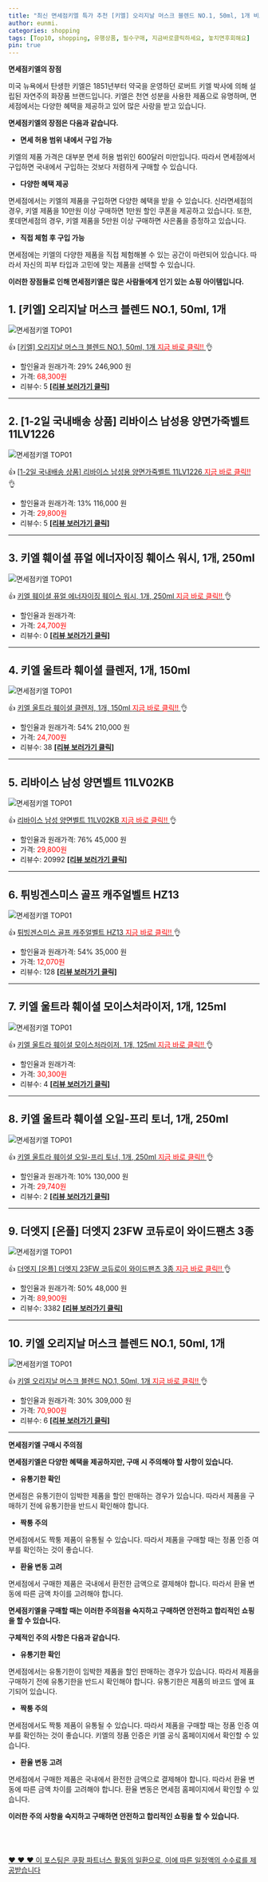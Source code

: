 ```yaml
---
title: "최신 면세점키엘 특가 추천 [키엘] 오리지날 머스크 블렌드 NO.1, 50ml, 1개 비교 장점"
author: eunmi.
categories: shopping
tags: [Top10, shopping, 유행상품, 필수구매, 지금바로클릭하세요, 놓치면후회해요]
pin: true
---
```

**면세점키엘의 장점**

미국 뉴욕에서 탄생한 키엘은 1851년부터 약국을 운영하던 로버트 키엘 박사에 의해 설립된 자연주의 화장품 브랜드입니다. 키엘은 천연 성분을 사용한 제품으로 유명하며, 면세점에서는 다양한 혜택을 제공하고 있어 많은 사랑을 받고 있습니다.

**면세점키엘의 장점은 다음과 같습니다.**

* **면세 허용 범위 내에서 구입 가능**

키엘의 제품 가격은 대부분 면세 허용 범위인 600달러 미만입니다. 따라서 면세점에서 구입하면 국내에서 구입하는 것보다 저렴하게 구매할 수 있습니다.

* **다양한 혜택 제공**

면세점에서는 키엘의 제품을 구입하면 다양한 혜택을 받을 수 있습니다. 신라면세점의 경우, 키엘 제품을 10만원 이상 구매하면 1만원 할인 쿠폰을 제공하고 있습니다. 또한, 롯데면세점의 경우, 키엘 제품을 5만원 이상 구매하면 사은품을 증정하고 있습니다.

* **직접 체험 후 구입 가능**

면세점에는 키엘의 다양한 제품을 직접 체험해볼 수 있는 공간이 마련되어 있습니다. 따라서 자신의 피부 타입과 고민에 맞는 제품을 선택할 수 있습니다.

**이러한 장점들로 인해 면세점키엘은 많은 사람들에게 인기 있는 쇼핑 아이템입니다.**

   

## 1. [키엘] 오리지날 머스크 블렌드 NO.1, 50ml, 1개

![면세점키엘 TOP01](https://thumbnail8.coupangcdn.com/thumbnails/remote/230x230ex/image/vendor_inventory/5d46/b820d87107921218cf6c408e4af63b345a9e3ba4ae156eb58fba58fc863d.jpg)


👍 [[키엘] 오리지날 머스크 블렌드 NO.1, 50ml, 1개 <font color=red> 지금 바로 클릭!! </font> ](https://link.coupang.com/re/AFFSDP?lptag=AF3617701&subid=GithubCoopas&pageKey=6714064896&traceid=V0-153&itemId=15596665096&vendorItemId=86089022641) 👌 


- 할인율과 원래가격: 29%  246,900   원
- 가격: <span style='color:red'>68,300원</span>
- 리뷰수: 5  [**[리뷰 보러가기 클릭]**](https://link.coupang.com/re/AFFSDP?lptag=AF3617701&subid=GithubCoopas&pageKey=6714064896&traceid=V0-153&itemId=15596665096&vendorItemId=86089022641)

---


   

## 2. [1-2일 국내배송 상품] 리바이스 남성용 양면가죽벨트 11LV1226

![면세점키엘 TOP01](https://thumbnail8.coupangcdn.com/thumbnails/remote/230x230ex/image/vendor_inventory/2891/9b1a22bca987717db3d57b3f33127f3cdf58bb82dc2e0e98ab6094156766.jpg)


👍 [[1-2일 국내배송 상품] 리바이스 남성용 양면가죽벨트 11LV1226 <font color=red> 지금 바로 클릭!! </font> ](https://link.coupang.com/re/AFFSDP?lptag=AF3617701&subid=GithubCoopas&pageKey=6477439885&traceid=V0-153&itemId=14163801353&vendorItemId=81410055862) 👌 


- 할인율과 원래가격: 13%  116,000   원
- 가격: <span style='color:red'>29,800원</span>
- 리뷰수: 5  [**[리뷰 보러가기 클릭]**](https://link.coupang.com/re/AFFSDP?lptag=AF3617701&subid=GithubCoopas&pageKey=6477439885&traceid=V0-153&itemId=14163801353&vendorItemId=81410055862)

---


   

## 3. 키엘 훼이셜 퓨얼 에너자이징 훼이스 워시, 1개, 250ml

![면세점키엘 TOP01](https://thumbnail8.coupangcdn.com/thumbnails/remote/230x230ex/image/vendor_inventory/f24e/45e085607900d8a4862bb2e911ff942edce5335488caa7ec8e6d63962076.png)


👍 [키엘 훼이셜 퓨얼 에너자이징 훼이스 워시, 1개, 250ml <font color=red> 지금 바로 클릭!! </font> ](https://link.coupang.com/re/AFFSDP?lptag=AF3617701&subid=GithubCoopas&pageKey=6590925976&traceid=V0-153&itemId=14872147144&vendorItemId=82111165079) 👌 


- 할인율과 원래가격: 
- 가격: <span style='color:red'>24,700원</span>
- 리뷰수: 0  [**[리뷰 보러가기 클릭]**](https://link.coupang.com/re/AFFSDP?lptag=AF3617701&subid=GithubCoopas&pageKey=6590925976&traceid=V0-153&itemId=14872147144&vendorItemId=82111165079)

---


   

## 4. 키엘 울트라 훼이셜 클렌저, 1개, 150ml

![면세점키엘 TOP01](https://thumbnail7.coupangcdn.com/thumbnails/remote/230x230ex/image/vendor_inventory/5712/85ebec07c3f1dff6af8d74432be37b1c9121d8987393b7d07afb4e013a3c.png)


👍 [키엘 울트라 훼이셜 클렌저, 1개, 150ml <font color=red> 지금 바로 클릭!! </font> ](https://link.coupang.com/re/AFFSDP?lptag=AF3617701&subid=GithubCoopas&pageKey=6603254972&traceid=V0-153&itemId=14943458460&vendorItemId=82167037481) 👌 


- 할인율과 원래가격: 54%  210,000   원
- 가격: <span style='color:red'>24,700원</span>
- 리뷰수: 38  [**[리뷰 보러가기 클릭]**](https://link.coupang.com/re/AFFSDP?lptag=AF3617701&subid=GithubCoopas&pageKey=6603254972&traceid=V0-153&itemId=14943458460&vendorItemId=82167037481)

---


   

## 5. 리바이스 남성 양면벨트 11LV02KB

![면세점키엘 TOP01](https://thumbnail7.coupangcdn.com/thumbnails/remote/230x230ex/image/vendor_inventory/2979/fcecff6efa8c84a106623649fc018f9c77ce2c1c64c907b0ee1cfdd3621c.jpg)


👍 [리바이스 남성 양면벨트 11LV02KB <font color=red> 지금 바로 클릭!! </font> ](https://link.coupang.com/re/AFFSDP?lptag=AF3617701&subid=GithubCoopas&pageKey=23568443&traceid=V0-153&itemId=91668344&vendorItemId=81930081852) 👌 


- 할인율과 원래가격: 76%  45,000   원
- 가격: <span style='color:red'>29,800원</span>
- 리뷰수: 20992  [**[리뷰 보러가기 클릭]**](https://link.coupang.com/re/AFFSDP?lptag=AF3617701&subid=GithubCoopas&pageKey=23568443&traceid=V0-153&itemId=91668344&vendorItemId=81930081852)

---


   

## 6. 튀빙겐스미스 골프 캐주얼벨트 HZ13

![면세점키엘 TOP01](https://thumbnail9.coupangcdn.com/thumbnails/remote/230x230ex/image/retail/images/2019/12/11/10/1/6aa509d5-e8a2-43fe-a220-7d92b66d05cb.jpg)


👍 [튀빙겐스미스 골프 캐주얼벨트 HZ13 <font color=red> 지금 바로 클릭!! </font> ](https://link.coupang.com/re/AFFSDP?lptag=AF3617701&subid=GithubCoopas&pageKey=1082385135&traceid=V0-153&itemId=2035368958&vendorItemId=70034796987) 👌 


- 할인율과 원래가격: 54%  35,000   원
- 가격: <span style='color:red'>12,070원</span>
- 리뷰수: 128  [**[리뷰 보러가기 클릭]**](https://link.coupang.com/re/AFFSDP?lptag=AF3617701&subid=GithubCoopas&pageKey=1082385135&traceid=V0-153&itemId=2035368958&vendorItemId=70034796987)

---


   

## 7. 키엘 울트라 훼이셜 모이스처라이저, 1개, 125ml

![면세점키엘 TOP01](https://thumbnail10.coupangcdn.com/thumbnails/remote/230x230ex/image/vendor_inventory/e83a/7387737fa753c323f4e68d95889380411607fc5a0e4abc4f53a07c8a7872.png)


👍 [키엘 울트라 훼이셜 모이스처라이저, 1개, 125ml <font color=red> 지금 바로 클릭!! </font> ](https://link.coupang.com/re/AFFSDP?lptag=AF3617701&subid=GithubCoopas&pageKey=6590925855&traceid=V0-153&itemId=14872146559&vendorItemId=82111164455) 👌 


- 할인율과 원래가격: 
- 가격: <span style='color:red'>30,300원</span>
- 리뷰수: 4  [**[리뷰 보러가기 클릭]**](https://link.coupang.com/re/AFFSDP?lptag=AF3617701&subid=GithubCoopas&pageKey=6590925855&traceid=V0-153&itemId=14872146559&vendorItemId=82111164455)

---


   

## 8. 키엘 울트라 훼이셜 오일-프리 토너, 1개, 250ml

![면세점키엘 TOP01](https://thumbnail6.coupangcdn.com/thumbnails/remote/230x230ex/image/vendor_inventory/3056/e190613719a145ad017c48f370d1d317f77e62e2e86b0f24bdf6173e2a78.JPG)


👍 [키엘 울트라 훼이셜 오일-프리 토너, 1개, 250ml <font color=red> 지금 바로 클릭!! </font> ](https://link.coupang.com/re/AFFSDP?lptag=AF3617701&subid=GithubCoopas&pageKey=7070051161&traceid=V0-153&itemId=17554406428&vendorItemId=84721243077) 👌 


- 할인율과 원래가격: 10%  130,000   원
- 가격: <span style='color:red'>29,740원</span>
- 리뷰수: 2  [**[리뷰 보러가기 클릭]**](https://link.coupang.com/re/AFFSDP?lptag=AF3617701&subid=GithubCoopas&pageKey=7070051161&traceid=V0-153&itemId=17554406428&vendorItemId=84721243077)

---


   

## 9. 더엣지 [온플] 더엣지 23FW 코듀로이 와이드팬츠 3종

![면세점키엘 TOP01](https://thumbnail8.coupangcdn.com/thumbnails/remote/230x230ex/image/vendor_inventory/bf2f/8c9ef5bbdf398acbc31e5bb068fd745d5dc2f5d24d0a2b3fa96e690c4dc6.jpg)


👍 [더엣지 [온플] 더엣지 23FW 코듀로이 와이드팬츠 3종 <font color=red> 지금 바로 클릭!! </font> ](https://link.coupang.com/re/AFFSDP?lptag=AF3617701&subid=GithubCoopas&pageKey=7639888345&traceid=V0-153&itemId=20296365206&vendorItemId=87414990629) 👌 


- 할인율과 원래가격: 50%  48,000   원
- 가격: <span style='color:red'>89,900원</span>
- 리뷰수: 3382  [**[리뷰 보러가기 클릭]**](https://link.coupang.com/re/AFFSDP?lptag=AF3617701&subid=GithubCoopas&pageKey=7639888345&traceid=V0-153&itemId=20296365206&vendorItemId=87414990629)

---


   

## 10. 키엘 오리지날 머스크 블렌드 NO.1, 50ml, 1개

![면세점키엘 TOP01](https://thumbnail6.coupangcdn.com/thumbnails/remote/230x230ex/image/vendor_inventory/a9aa/774857502626e8df2d5ccc57568ad466c2629a4e8006ccee489e66fb8670.jpg)


👍 [키엘 오리지날 머스크 블렌드 NO.1, 50ml, 1개 <font color=red> 지금 바로 클릭!! </font> ](https://link.coupang.com/re/AFFSDP?lptag=AF3617701&subid=GithubCoopas&pageKey=19309085&traceid=V0-153&itemId=77461336&vendorItemId=70628153457) 👌 


- 할인율과 원래가격: 30%  309,000   원
- 가격: <span style='color:red'>70,900원</span>
- 리뷰수: 6  [**[리뷰 보러가기 클릭]**](https://link.coupang.com/re/AFFSDP?lptag=AF3617701&subid=GithubCoopas&pageKey=19309085&traceid=V0-153&itemId=77461336&vendorItemId=70628153457)

---
**면세점키엘 구매시 주의점**

**면세점키엘은 다양한 혜택을 제공하지만, 구매 시 주의해야 할 사항이 있습니다.**

* **유통기한 확인**

면세점은 유통기한이 임박한 제품을 할인 판매하는 경우가 있습니다. 따라서 제품을 구매하기 전에 유통기한을 반드시 확인해야 합니다.

* **짝퉁 주의**

면세점에서도 짝퉁 제품이 유통될 수 있습니다. 따라서 제품을 구매할 때는 정품 인증 여부를 확인하는 것이 좋습니다.

* **환율 변동 고려**

면세점에서 구매한 제품은 국내에서 환전한 금액으로 결제해야 합니다. 따라서 환율 변동에 따른 금액 차이를 고려해야 합니다.

**면세점키엘을 구매할 때는 이러한 주의점을 숙지하고 구매하면 안전하고 합리적인 쇼핑을 할 수 있습니다.**

**구체적인 주의 사항은 다음과 같습니다.**

* **유통기한 확인**

면세점에서는 유통기한이 임박한 제품을 할인 판매하는 경우가 있습니다. 따라서 제품을 구매하기 전에 유통기한을 반드시 확인해야 합니다. 유통기한은 제품의 바코드 옆에 표기되어 있습니다.

* **짝퉁 주의**

면세점에서도 짝퉁 제품이 유통될 수 있습니다. 따라서 제품을 구매할 때는 정품 인증 여부를 확인하는 것이 좋습니다. 키엘의 정품 인증은 키엘 공식 홈페이지에서 확인할 수 있습니다.

* **환율 변동 고려**

면세점에서 구매한 제품은 국내에서 환전한 금액으로 결제해야 합니다. 따라서 환율 변동에 따른 금액 차이를 고려해야 합니다. 환율 변동은 면세점 홈페이지에서 확인할 수 있습니다.

**이러한 주의 사항을 숙지하고 구매하면 안전하고 합리적인 쇼핑을 할 수 있습니다.**<br><br><br><br><br> [ ❤ ❤ ❤ 이 포스팅은 쿠팡 파트너스 활동의 일환으로, 이에 따른 일정액의 수수료를 제공받습니다](https://link.coupang.com/a/bcEFyh)